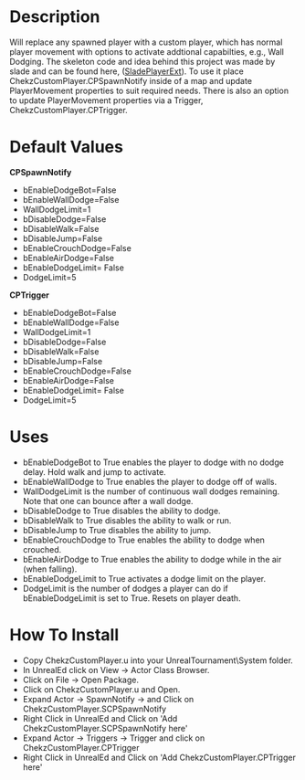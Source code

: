 Description
===============

Will replace any spawned player with a custom player, which has normal player movement with options to activate addtional capabilties, e.g., Wall Dodging. The skeleton code and idea behind this project was made by slade and can be found here, ([SladePlayerExt](https://discord.com/channels/818071527144554497/945009319294926848/1212817775656177664)). To use it place ChekzCustomPlayer.CPSpawnNotify inside of a map and update PlayerMovement properties to suit required needs. There is also an option to update PlayerMovement properties via a Trigger, ChekzCustomPlayer.CPTrigger.

Default Values
===============

**CPSpawnNotify**

- bEnableDodgeBot=False
- bEnableWallDodge=False
- WallDodgeLimit=1
- bDisableDodge=False
- bDisableWalk=False
- bDisableJump=False
- bEnableCrouchDodge=False
- bEnableAirDodge=False
- bEnableDodgeLimit= False
- DodgeLimit=5

**CPTrigger**
- bEnableDodgeBot=False
- bEnableWallDodge=False
- WallDodgeLimit=1
- bDisableDodge=False
- bDisableWalk=False
- bDisableJump=False
- bEnableCrouchDodge=False
- bEnableAirDodge=False
- bEnableDodgeLimit= False
- DodgeLimit=5

Uses
===============

- bEnableDodgeBot to True enables the player to dodge with no dodge delay. Hold walk and jump to activate.
- bEnableWallDodge to True enables the player to dodge off of walls.
- WallDodgeLimit is the number of continuous wall dodges remaining. Note that one can bounce after a wall dodge.
- bDisableDodge to True disables the ability to dodge.
- bDisableWalk to True disables the ability to walk or run.
- bDisableJump to True disables the ability to jump.
- bEnableCrouchDodge to True enables the ability to dodge when crouched.
- bEnableAirDodge to True enables the ability to dodge while in the air (when falling).
- bEnableDodgeLimit to True activates a dodge limit on the player.
- DodgeLimit is the number of dodges a player can do if bEnableDodgeLimit is set to True. Resets on player death.

How To Install
===============

- Copy ChekzCustomPlayer.u into your UnrealTournament\\System folder.
- In UnrealEd click on View -> Actor Class Browser.
- Click on File -> Open Package.
- Click on ChekzCustomPlayer.u and Open.
- Expand Actor -> SpawnNotify -> and Click on ChekzCustomPlayer.SCPSpawnNotify
- Right Click in UnrealEd and Click on 'Add ChekzCustomPlayer.SCPSpawnNotify here'
- Expand Actor -> Triggers -> Trigger and click on ChekzCustomPlayer.CPTrigger 
- Right Click in UnrealEd and Click on 'Add ChekzCustomPlayer.CPTrigger here'